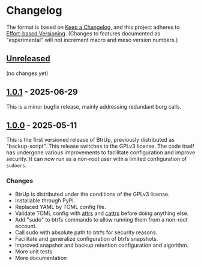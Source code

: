 # Changelog

The format is based on [Keep a Changelog](https://keepachangelog.com/en/1.1.0/),
and this project adheres to [Effort-based Versioning](https://jacobtomlinson.dev/effver/).
(Changes to features documented as "experimental" will not increment macro and meso version numbers.)

## [Unreleased]

(no changes yet)

## [1.0.1] - 2025-06-29

This is a minor bugfix release, mainly addressing redundant borg calls.

## [1.0.0] - 2025-05-11

This is the first versioned release of BtrUp, previously distributed as "backup-script".
This release switches to the GPLv3 license.
The code itself has undergone various improvements to facilitate configuration and improve security.
It can now run as a non-root user with a limited configuration of `sudoers`.

### Changes

- BtrUp is distributed under the conditions of the GPLv3 license.
- Installable through PyPI.
- Replaced YAML by TOML config file.
- Validate TOML config with [attrs](https://www.attrs.org/en/stable/) and
  [cattrs](https://catt.rs/en/stable/) before doing anything else.
- Add "sudo" to btrfs commands to allow running them from a non-root account.
- Call sudo with absolute path to btrfs for security reasons.
- Facilitate and generalize configuration of btrfs snapshots.
- Improved snapshot and backup retention configuration and algorithm.
- More unit tests
- More documentation

[Unreleased]: https://github.com/reproducible-reporting/btrup
[1.0.1]: https://github.com/reproducible-reporting/btrup/releases/tag/v1.0.1
[1.0.0]: https://github.com/reproducible-reporting/btrup/releases/tag/v1.0.0
